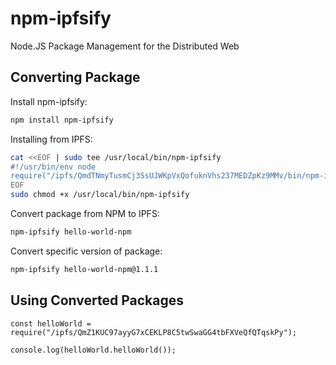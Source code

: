 # npm-ipfsify

Node.JS Package Management for the Distributed Web

## Converting Package

Install npm-ipfsify:

```bash
npm install npm-ipfsify
```

Installing from IPFS:

```bash
cat <<EOF | sudo tee /usr/local/bin/npm-ipfsify
#!/usr/bin/env node
require("/ipfs/QmdTNmyTusmCj3SsUJWKpVxQofuknVhs237MEDZpKz9MMv/bin/npm-ipfsify.js");
EOF
sudo chmod +x /usr/local/bin/npm-ipfsify
```

Convert package from NPM to IPFS:

```bash
npm-ipfsify hello-world-npm
```

Convert specific version of package:

```bash
npm-ipfsify hello-world-npm@1.1.1
```

## Using Converted Packages

```node
const helloWorld = require("/ipfs/QmZ1KUC97ayyG7xCEKLP8C5twSwaGG4tbFXVeQfQTqskPy");

console.log(helloWorld.helloWorld());
```
